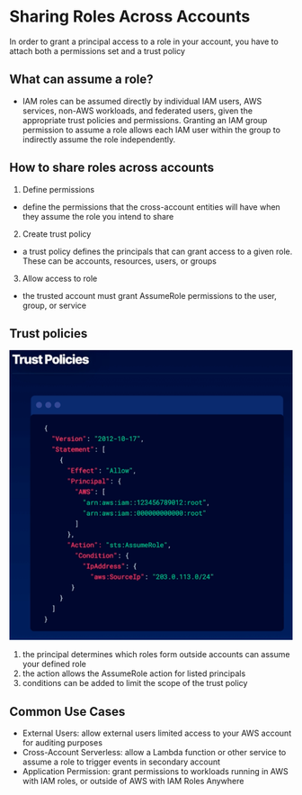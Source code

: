 # Sharing Roles Across Accounts
In order to grant a principal access to a role in your account, you have to attach both a permissions set and a trust policy

## What can assume a role?
- IAM roles can be assumed directly by individual IAM users, AWS services, non-AWS workloads, and federated users, given the appropriate trust policies and permissions. Granting an IAM group permission to assume a role allows each IAM user within the group to indirectly assume the role independently.

## How to share roles across accounts
1. Define permissions
  - define the permissions that the cross-account entities will have when they assume the role you intend to share
2. Create trust policy
  - a trust policy defines the principals that can grant access to a given role. These can be accounts, resources, users, or groups
3. Allow access to role
  - the trusted account must grant AssumeRole permissions to the user, group, or service

## Trust policies
![alt text](trust_policy.png)

1. the principal determines which roles form outside accounts can assume your defined role
2. the action allows the AssumeRole action for listed principals
3. conditions can be added to limit the scope of the trust policy

## Common Use Cases
- External Users: allow external users limited access to your AWS account for auditing purposes
- Cross-Account Serverless: allow a Lambda function or other service to assume a role to trigger events in secondary account
- Application Permission: grant permissions to workloads running in AWS with IAM roles, or outside of AWS with IAM Roles Anywhere